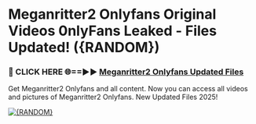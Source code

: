 # Meganritter2 Onlyfans Original Videos 0nlyFans Leaked - Files Updated! ({RANDOM})

<h3>🔴 CLICK HERE 🌐==►► <a href="https://betterlinks.top/A2PfLJ" rel="nofollow">Meganritter2 Onlyfans Updated Files</a></h3>

Get Meganritter2 Onlyfans and all content. Now you can access all videos and pictures of Meganritter2 Onlyfans. New Updated Files 2025!

[![{RANDOM}](https://i.imgur.com/ppqm5kG.gif)](https://betterlinks.top/A2PfLJ)